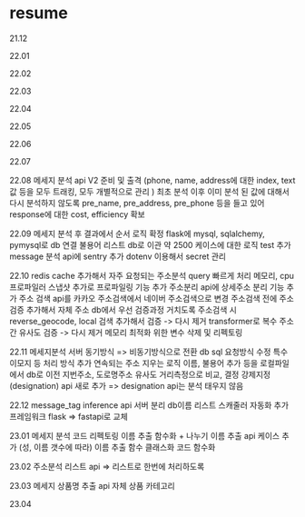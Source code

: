 # resume

21.12

22.01

22.02

22.03

22.04

22.05

22.06

22.07

22.08
메세지 분석 api V2 준비 및 출격 (phone, name, address에 대한 index, text 값 등을 모두 트래킹, 모두 개별적으로 관리 )
최초 분석 이후 이미 분석 된 값에 대해서 다시 분석하지 않도록 pre_name, pre_address, pre_phone 등을 들고 있어 response에 대한 cost, efficiency 확보


22.09
메세지 분석 후 결과에서 순서 로직 확정 
flask에 mysql, sqlalchemy, pymysql로 db 연결
불용어 리스트 db로 이관
약 2500 케이스에 대한 로직 test 추가
message 분석 api에 sentry 추가
dotenv 이용해서 secret 관리

22.10
redis cache 추가해서 자주 요청되는 주소분석 query 빠르게 처리
메모리, cpu 프로파일러 스냅샷 추가로 프로파일링 기능 추가
주소분리 api에 상세주소 분리 기능 추가
주소 검색 api를 카카오 주소검색에서 네이버 주소검색으로 변경
주소검색 전에 주소검증 추가해서 자체 주소 db에서 우선 검증과정 거치도록
주소검색 시 reverse_geocode, local 검색 추가해서 검증 -> 다시 제거
transformer로 복수 주소 간 유사도 검증 -> 다시 제거
메모리 최적화 위한 변수 삭제 및 리펙토링

22.11
메세지분석 서버 동기방식 => 비동기방식으로 전환
db sql 요청방식 수정
특수 이모지 등 처리 방식 추가
연속되는 주소 지우는 로직
이름, 불용어 추가 등을 로컬파일에서 db로 이전
지번주소, 도로명주소 유사도 거리측정으로 비교, 결정
강제지정(designation) api 새로 추가 => designation api는 분석 태우지 않음

22.12
message_tag inference api 서버 분리
db이름 리스트 스캐줄러 자동화 추가
프레임워크 flask => fastapi로 교체

23.01
메세지 분석 코드 리펙토링
이름 추출 함수화 + 나누기
이름 추출 api 케이스 추가 (성, 이름 갯수에 따라)
이름 추출 함수 클래스화
코드 함수화

23.02
주소분석 리스트 api => 리스트로 한번에 처리하도록


23.03
메세지 상품명 추출 api
자체 상품 카테고리 


23.04
